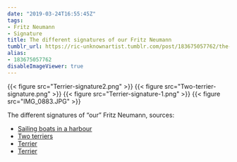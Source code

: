 ```yaml
---
date: "2019-03-24T16:55:45Z"
tags:
- Fritz Neumann
- Signature
title: The different signatures of our Fritz Neumann
tumblr_url: https://ric-unknownartist.tumblr.com/post/183675057762/the-different-signatures-of-our-fritz-neumann
alias:
- 183675057762
disableImageViewer: true
---
```

{{< figure src="Terrier-signature2.png" >}}
{{< figure src="Two-terrier-signature.png" >}}
{{< figure src="Terrier-signature-1.png" >}}
{{< figure src="IMG_0883.JPG" >}}

The different signatures of “our” Fritz Neumann, sources:

- [Sailing boats in a harbour](/post/183582046002)
- [Two terriers](/post/183582606652)
- [Terrier](/post/183592197152)
- [Terrier](/post/183592197152)
